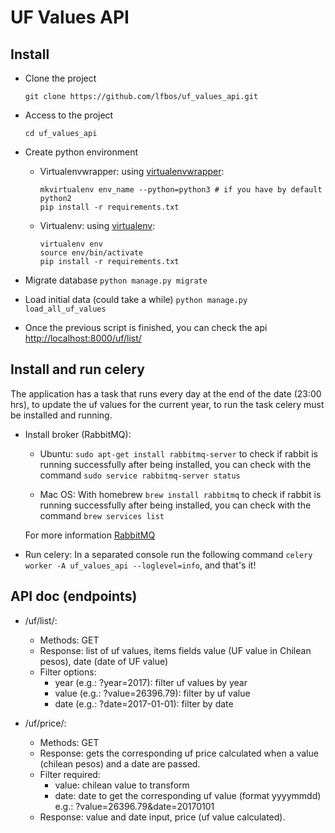 # UF Values API

## Install

* Clone the project

    `git clone https://github.com/lfbos/uf_values_api.git`

* Access to the project

    `cd uf_values_api`

* Create python environment

    * Virtualenvwrapper: using [virtualenvwrapper](https://virtualenvwrapper.readthedocs.io/en/latest/):

        ```
        mkvirtualenv env_name --python=python3 # if you have by default python2 
        pip install -r requirements.txt
        ```

    * Virtualenv: using [virtualenv](https://virtualenv.pypa.io/en/stable/):

        ```
        virtualenv env
        source env/bin/activate
        pip install -r requirements.txt
        ```

* Migrate database `python manage.py migrate`

* Load initial data (could take a while) `python manage.py load_all_uf_values`

* Once the previous script is finished, you can check the api [http://localhost:8000/uf/list/](http://localhost:8000/uf/list/)

## Install and run celery

The application has a task that runs every day at the end of the date (23:00 hrs), to update the uf values for the current year,
to run the task celery must be installed and running.

* Install broker (RabbitMQ):
  - Ubuntu: 
    `sudo apt-get install rabbitmq-server` to check if rabbit is running successfully after being installed, you can check with the command `sudo service rabbitmq-server status`
  
  - Mac OS:
    With homebrew `brew install rabbitmq` to check if rabbit is running successfully after being installed, you can check with the command `brew services list`
   
   For more information [RabbitMQ](http://www.rabbitmq.com/download.html)
* Run celery:
  In a separated console run the following command `celery worker -A uf_values_api --loglevel=info`, and that's it!
  
## API doc (endpoints)
* /uf/list/:

    - Methods: GET
    - Response: list of uf values, items fields value (UF value in Chilean pesos), date (date of UF value)
    - Filter options:
      - year (e.g.: ?year=2017): filter uf values by year
      - value (e.g.: ?value=26396.79): filter by uf value
      - date (e.g.: ?date=2017-01-01): filter by date

* /uf/price/:
    - Methods: GET
    - Response: gets the corresponding uf price calculated when a value (chilean pesos) and a date are passed.
    - Filter required:
      - value: chilean value to transform
      - date: date to get the corresponding uf value (format yyyymmdd)
      e.g.: ?value=26396.79&date=20170101
    - Response: value and date input, price (uf value calculated).
